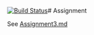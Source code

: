 [![Build Status](https://dev.azure.com/lostbylove/CSCD379-2020-Winter/_apis/build/status/roonle.EWU-CSCD379-2020-Winter?branchName=master)](https://dev.azure.com/lostbylove/CSCD379-2020-Winter/_build/latest?definitionId=1&branchName=master)# Assignment

See [Assignment3.md](Assignment3.md)
